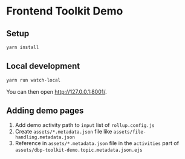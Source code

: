 # Frontend Toolkit Demo

## Setup

```bash
yarn install
```

## Local development

```bash
yarn run watch-local
```

You can then open <http://127.0.0.1:8001/>.

## Adding demo pages

1) Add demo activity path to `input` list of `rollup.config.js`
2) Create `assets/*.metadata.json` file like `assets/file-handling.metadata.json`
3) Reference in `assets/*.metadata.json` file in the `activities` part of `assets/dbp-toolkit-demo.topic.metadata.json.ejs`
